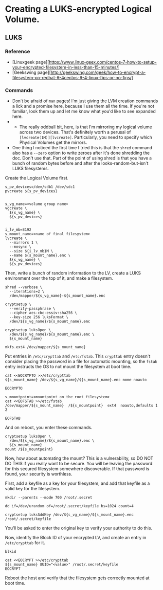 # Creating a LUKS-encrypted Logical Volume.

## LUKS

### Reference

- [Linuxgeek page][https://www.linux-geex.com/centos-7-how-to-setup-your-encrypted-filesystem-in-less-than-15-minutes/]
- [Geekswing page][http://geekswing.com/geek/how-to-encrypt-a-filesystem-on-redhat-6-4centos-6-4-linux-fips-or-no-fips/]


### Commands

- Don't be afraid of `man` pages! I'm just giving the LVM creation commands a lick and a promise here, because I use them all the time. If you're not familiar, look them up and let me know what you'd like to see expanded here.
- - The really oddball bit, here, is that I'm mirroring my logical volume across two devices. That's definitely worth a perusal of `[lvcreate(1M)][lvcreate]`. Particularly, you need to specify which Physical Volumes get the mirrors.
- One thing I noticed the first time I tried this is that the `shred` command also has a `--zero` option to write zeroes after it's done shredding the doc. Don't use that. Part of the point of using shred is that you have a bunch of random bytes before and after the looks-random-but-isn't LUKS filesystems.

[lvcreate]: http://linux.die.net/man/8/lvcreate

Create the Logical Volume first.

```
s_pv_devices=/dev/sdb1 /dev/sdc1
pvcreate ${s_pv_devices}


s_vg_name=<volume group name>
vgcreate \
  ${s_vg_name} \
  ${s_pv_devices}


i_lv_mb=8192
s_mount_name=<name of final filesystem>
lvcreate \
  --mirrors 1 \
  --nosync \
  --size ${i_lv_mb}M \
  --name ${s_mount_name}.enc \
  ${s_vg_name} \
  ${s_pv_devices}
```


Then, write a bunch of random information to the LV, create a LUKS environment over the top of it, and make a filesystem.

```
shred --verbose \
  --iterations=2 \
  /dev/mapper/${s_vg_name}-${s_mount_name}.enc

cryptsetup \
  --verify-passphrase \
  --cipher aes-cbc-essiv:sha256 \
  --key-size 256 luksFormat \
  /dev/${s_vg_name}/${s_mount_name}.enc

cryptsetup luksOpen \
  /dev/${s_vg_name}/${s_mount_name}.enc \
  ${s_mount_name}

mkfs.ext4 /dev/mapper/${s_mount_name}
```


Put entries in `/etc/crypttab` and `/etc/fstab`. This `crypttab` entry doesn't consider placing the password in a file for automatic mounting, so the `fstab` entry instructs the OS to not mount the filesystem at boot time.

```
cat <<EOCRYPTO >>/etc/crypttab
${s_mount_name} /dev/${s_vg_name}/${s_mount_name}.enc none noauto

EOCRYPTO

s_mountpoint=<mountpoint on the root filesystem>
cat <<EOFSTAB >>/etc/fstab
/dev/mapper/${s_mount_name}  /${s_mountpoint}  ext4  noauto,defaults 1 2

EOFSTAB
```


And on reboot, you enter these commands.

```
cryptsetup luksOpen \
  /dev/${s_vg_name}/${s_mount_name}.enc \
  ${s_mount_name}
mount /${s_mountpoint}
```

Now, how about automating the mount? This is a vulnerability, so DO NOT DO THIS if you really want to be secure. You will be leaving the password for this secured filesystem somewhere discoverable. If that password is found, your security is worthless.

First, add a keyfile as a key for your filesystem, and add that keyfile as a valid key for the filesystem.

```
mkdir --parents --mode 700 /root/.secret

dd if=/dev/urandom of=/root/.secret/keyfile bs=1024 count=4

cryptsetup luksAddKey /dev/${s_vg_name}/${s_mount_name}.enc /root/.secret/keyfile
```

You'll be asked to enter the original key to verify your authority to do this.

Now, identify the Block ID of your encrypted LV, and create an entry in `/etc/crypttab` for it.

```
blkid

cat <<EOCRYPT >>/etc/crypttab
${s_mount_name} UUID="<value>" /root/.secret/keyfile
EOCRYPT
```

Reboot the host and verify that the filesystem gets correctly mounted at boot time.


